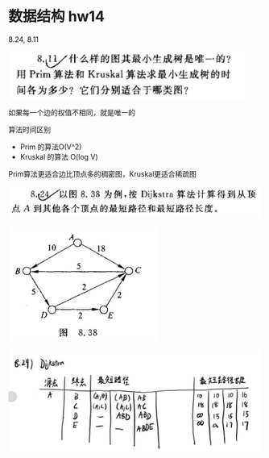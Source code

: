 # 数据结构 hw14

8.24, 8.11

![image-20210522140539389](hw14.assets/image-20210522140539389.png)

如果每一个边的权值不相同，就是唯一的

算法时间区别

- Prim 的算法O(V^2)
- Kruskal 的算法 O(log V)

Prim算法更适合边比顶点多的稠密图，Kruskal更适合稀疏图

![image-20210522143210485](hw14.assets/image-20210522143210485.png)

![image-20210522143218322](hw14.assets/image-20210522143218322.png)

![image-20210605181430383](hw14.assets/image-20210605181430383.png)

